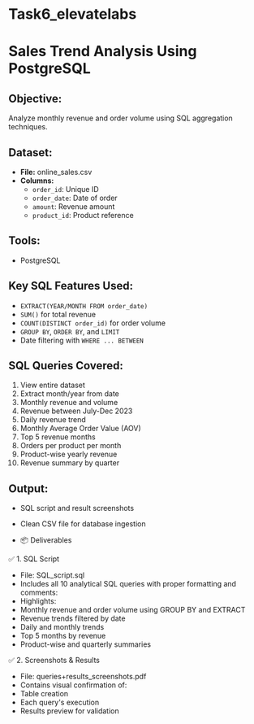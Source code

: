 # Task6_elevatelabs
# Sales Trend Analysis Using PostgreSQL

## Objective:
Analyze monthly revenue and order volume using SQL aggregation techniques.

## Dataset:
- **File:** online_sales.csv
- **Columns:**
  - `order_id`: Unique ID
  - `order_date`: Date of order
  - `amount`: Revenue amount
  - `product_id`: Product reference

## Tools:
- PostgreSQL

## Key SQL Features Used:
- `EXTRACT(YEAR/MONTH FROM order_date)`
- `SUM()` for total revenue
- `COUNT(DISTINCT order_id)` for order volume
- `GROUP BY`, `ORDER BY`, and `LIMIT`
- Date filtering with `WHERE ... BETWEEN`

## SQL Queries Covered:
1. View entire dataset
2. Extract month/year from date
3. Monthly revenue and volume
4. Revenue between July-Dec 2023
5. Daily revenue trend
6. Monthly Average Order Value (AOV)
7. Top 5 revenue months
8. Orders per product per month
9. Product-wise yearly revenue
10. Revenue summary by quarter

## Output:
- SQL script and result screenshots
- Clean CSV file for database ingestion
  
- 📦 Deliverables

✅ 1. SQL Script
- File: SQL_script.sql
- Includes all 10 analytical SQL queries with proper formatting and comments:
- Highlights:
- Monthly revenue and order volume using GROUP BY and EXTRACT
- Revenue trends filtered by date
- Daily and monthly trends
- Top 5 months by revenue
- Product-wise and quarterly summaries

✅ 2. Screenshots & Results
- File: queries+results_screenshots.pdf
- Contains visual confirmation of:
- Table creation
- Each query's execution
- Results preview for validation
